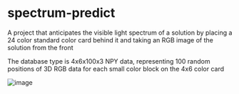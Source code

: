 # spectrum-predict

A project that anticipates the visible light spectrum of a solution by placing a 24 color standard color card behind it and taking an RGB image of the solution from the front

The database type is 4x6x100x3 NPY data, representing 100 random positions of 3D RGB data for each small color block on the 4x6 color card

![image](https://github.com/user-attachments/assets/7726a5ec-9300-4484-8eff-17cbdbf36c85)
